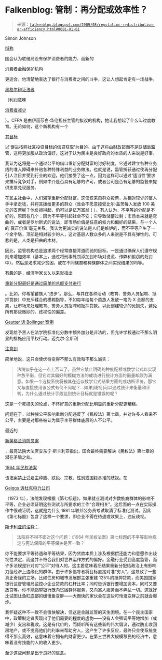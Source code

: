 <!--yml

category: 未分类

日期：2024 年 5 月 12 日 21:51:37

-->

# Falkenblog: 管制：再分配或效率性？

> 来源：[`falkenblog.blogspot.com/2009/08/regulation-redistribution-or-efficiency.html#0001-01-01`](http://falkenblog.blogspot.com/2009/08/regulation-redistribution-or-efficiency.html#0001-01-01)

Simon Johnson

[辩称](http://economix.blogs.nytimes.com/2009/08/13/can-the-federal-reserve-protect-consumers/)

国会认为联储局没有保护消费者的能力，而新的

消费者金融保护机构

更适合。他清楚地表达了银行与消费者之间的斗争，这让人想起肯定有一场战争。

[黑格尔辩证法者](http://www.historyguide.org/intellect/marx.html)

（利润意味

[消费者减少](http://baselinescenario.com/2009/07/24/soaking-customers-as-a-form-of-prudential-regulation/)

）。CFPA 是由伊丽莎白·华伦担任主管的拟议的机构，她让我想起了什么叫过度教育。无论如何，这个新机构有一个

[其目标](http://blogs.consumerreports.org/money/2009/06/consumer-financial-protection-agency-wall-street-journal-regulate-control-bank-credit-card-companies.html)

以'促进按照社区投资目标的信贷获取'为目的。由于这将由财政部而不是联储局监管，这将更加服从政治偏好，这对于认为民主是良好政府的本质的人来说是好事。

我认为这将是一个通过公平的借口重新分配财富的讨好制度，它通过建立各种业务线的准入障碍来补贴各种特殊利益的业务做法。也就是说，监管捕获通过使再分配引人注目并受到行业的欢迎，他们接受了这一点，因为这样可以通过'适当性'要求来排斥竞争对手，例如中介是否具有足够的许可，或者公司是否有足够的监督来提供支票兑现服务。

在民主社会中，人们渴望重新分配财富。这仅仅来自群众投票，从相对较少的富人手中拿走钱，并将其拨给更多的群众（谁会不愿意接受比尔·盖茨每人发放 100 美元的支票呢？他负担得起，仍可以是亿万富翁！）。有人认为，不平等的分配是不好的，原因有几个：因为不平等引起社会不安；它导致储蓄过剩；市场本来就是弯曲的，或者是罗尔斯式的说法，即市场价值是任意的权力和偏好的结果，与一个人的'真正价值'毫无关系。我认为更诚实的说法是人们是嫉妒的，而不平等产生了一个金字塔，顶部是相对较少的人，这对基层人数众多的人来说是不具有弹性的。可悲的是，人类是扭曲的木材。

因此，监管机构总是追求两个经常直接背道而驰的目标。一是通过确保人们遵守规则来增加效率（基本上，通过将刑事处罚添加到市场对说谎、作弊和偷窃的处罚中）。然后是渴求减少贫困，或在不同族裔和种族群体之间实现结果的均等。

有趣的是，经济学家长久以来就指出

[重新分配最好是通过简单的总额支付进行](http://books.google.com/books?id=nIrnw4tQ7qEC&lpg=PA76&ots=u31RigVC_6&dq=lump%20sum%20redistribution%20efficiency&pg=PA76#v=onepage&q=lump%20sum%20redistribution%20efficiency&f=false)

。比如，你希望苗族人“进步”。那么，与其在各种活动（教育、警务人员招聘、抵押贷款）中充斥糅合的模糊指导，不如每年给每个苗族人发放一笔为 X 金额的支票，让市场来处理教育、警务人员招聘和抵押贷款。以此创建较少的死损失，避免所有那些微妙的、歧视性的偏差。

[Geutter 诉 Bollinger 案例](http://en.wikipedia.org/wiki/Grutter_v._Bollinger)

发现给予黑人在法学院标准化分数中额外加分是非法的，但允许学校通过不那么明显的措施应用平权行动。迈克尔·金斯利

[注意到](http://www.slate.com/id/2084805/)

简单地说，这只会使优待变得不那么有效和不那么诚实：

> 法院似乎在这一点上否认了。虽然它禁止明确的种族配额或数学公式以实现种族平衡，但它对其偏好的模糊方法的成功进行统计方面的衡量却颇为满意。如果一个选拔系统将被其在近似数学公式结果方面的成功所评价，那它又与直接使用该公式有何不同呢？...如果[歧视]可以通过统计来衡量和评判，为什么通过统计手段达到统计目标就是错误的呢？

这是一个死损失的论点，不怀好意的重新分配比明显的重新分配更糟糕。

问题在于，以种族公平影响重新分配违反了《民权法》第七章，并对许多人看来不公平，主要是对那些被认为属于主导群体底层的人不公平。

最近的

[新英格兰消防员案](http://en.wikipedia.org/wiki/Ricci_v._DeStefano)

，最高法院大法官安东宁·斯卡利亚指出，国会最终需要解决《民权法》第七章的潜在矛盾之处。

[1964 年民权法案](http://en.wikipedia.org/wiki/Civil_Rights_Act_of_1964#Title_VII)

该法案禁止受雇主种族、肤色、宗教、性别或国籍基准的歧视。在

[Geiggs 诉杜克电力公司](http://en.wikipedia.org/wiki/Griggs_v._Duke_Power_Co.)

（1973 年），法院发现根据《第七标题》，如果就业测试对少数族裔群体的影响不平等，企业必须证明这些测试与所要求的工作“合理相关”。这后面的一点在实际操作中很难证明，这就是为什么 1981 年联邦公务员考试取消了标准化测试。因此《第七标题》包含了这样一个要求，即企业不得在待遇或效果上，违反歧视。

[斯卡利亚的注释：](http://www4.law.cornell.edu/supct/html/07-1428.ZC.html)

> 法院将不得不面对这个问题：《1964 年民权法案》第七标题的不平等影响规定与宪法保障的平等保护是否一致？

你不能要求平等待遇和平等结果，因为贷款本质上涉及根据偿还能力和意愿作出歧视性决定，而这并不符合我们对世界运作方式的偏好。金融行业受到高度监管，而许多法规是针对对“公平”对待人的，这主要意味着把结果重新分配给政治上有影响力但经济上边缘化的群体。由于许多倡导者将目标直接对准“穷人”，这导致了一些真正奇怪的立场，比如住房和城市发展部主张重建 125%的抵押贷款，而美国国家银行监督管理局监控小企业贷款的杠杆比率；同时告诉银行要增加资本，同时又要放贷等。你不能指望银行既向贫困群体服务，又向富人服务而不弄乱一切。这就好比试图让鱼缸底部的缓慢鱼变胖——大而快的家伙会在这些可怜鬼变胖之前就会爆炸。

我怀疑这种不一致不会很快解决，但这是金融监管的天生困境。在一个民主国家中，政策制定者表现出了他们需要的程度的虚伪——没有人会强调平等地增加（或减少）支出和税收。这是有代价的，而倾听所有这些新的伟大倡议，通过防止收回房地产，或不提高他们的利率来帮助穷人，这产生了许多反应，最终只会使系统变得不那么高效，这意味着它拥有的财富更少。在第三世界大规模移民的经济中，意味着没有技能的人的收入更少。

至少这些问题是出于良好的信念。

